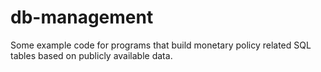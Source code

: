 # db-management

Some example code for programs that build monetary policy related SQL tables based on publicly available data. 
